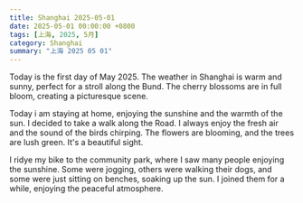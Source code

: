 ```yaml
---
title: Shanghai 2025-05-01
date: 2025-05-01 00:00:00 +0800
tags: [上海, 2025, 5月]
category: Shanghai
summary: "上海 2025 05 01"
---
```


Today is the first day of May 2025. The weather in Shanghai is warm and sunny, perfect for a stroll along the Bund. The cherry blossoms are in full bloom, creating a picturesque scene.

Today i am staying at home, enjoying the sunshine and the warmth of the sun. I decided to take a walk along the Road. I always enjoy the fresh air and the sound of the birds chirping. The flowers are blooming, and the trees are lush green. It's a beautiful sight.

I ridye my bike to the community park, where I saw many people enjoying the sunshine. Some were jogging, others were walking their dogs, and some were just sitting on benches, soaking up the sun. I joined them for a while, enjoying the peaceful atmosphere.
